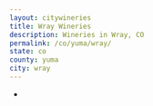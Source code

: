 ```yaml
---
layout: citywineries
title: Wray Wineries
description: Wineries in Wray, CO
permalink: /co/yuma/wray/
state: co
county: yuma
city: wray
---
```

-
